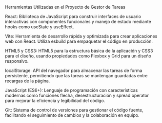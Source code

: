 Herramientas Utilizadas en el Proyecto de Gestor de Tareas

React: Biblioteca de JavaScript para construir interfaces de usuario interactivas con componentes funcionales y manejo de estado mediante hooks como useState y useEffect.

Vite: Herramienta de desarrollo rápida y optimizada para crear aplicaciones web con React. Utiliza esbuild para empaquetar el código en producción.

HTML5 y CSS3: HTML5 para la estructura básica de la aplicación y CSS3 para el diseño, usando propiedades como Flexbox y Grid para un diseño responsivo.

localStorage: API del navegador para almacenar las tareas de forma persistente, permitiendo que las tareas se mantengan guardadas entre recargas de la página.

JavaScript (ES6+): Lenguaje de programación con características modernas como funciones flecha, desestructuración y spread operator para mejorar la eficiencia y legibilidad del código.

Git: Sistema de control de versiones para gestionar el código fuente, facilitando el seguimiento de cambios y la colaboración en equipo.


